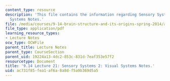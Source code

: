 ```yaml
---
content_type: resource
description: 'This file contains the information regarding Sensory Systems 2: Visual
  Systems Notes.'
file: /media/courses/9-14-brain-structure-and-its-origins-spring-2014/ac731f85fea1af6a8a8df5a9b369d5a5_MIT9_14S14_Lecture21.pdf
file_type: application/pdf
learning_resource_types:
- Lecture Notes
ocw_type: OCWFile
parent_title: Lecture Notes
parent_type: CourseSection
parent_uid: 19224a13-4dc2-853c-831d-7eaf353e57f2
resourcetype: Document
title: '9.14 Lecture 21: Sensory Systems 2: Visual Systems Notes.'
uid: ac731f85-fea1-af6a-8a8d-f5a9b369d5a5
---
```

